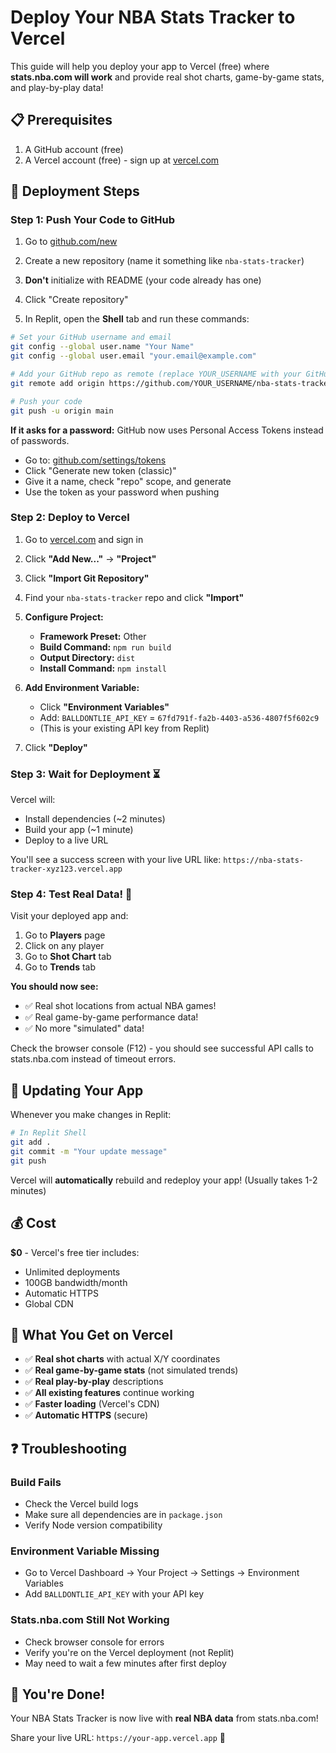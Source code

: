 # Deploy Your NBA Stats Tracker to Vercel

This guide will help you deploy your app to Vercel (free) where **stats.nba.com will work** and provide real shot charts, game-by-game stats, and play-by-play data!

## 📋 **Prerequisites**

1. A GitHub account (free)
2. A Vercel account (free) - sign up at [vercel.com](https://vercel.com)

## 🚀 **Deployment Steps**

### **Step 1: Push Your Code to GitHub**

1. Go to [github.com/new](https://github.com/new)
2. Create a new repository (name it something like `nba-stats-tracker`)
3. **Don't** initialize with README (your code already has one)
4. Click "Create repository"

5. In Replit, open the **Shell** tab and run these commands:

```bash
# Set your GitHub username and email
git config --global user.name "Your Name"
git config --global user.email "your.email@example.com"

# Add your GitHub repo as remote (replace YOUR_USERNAME with your GitHub username)
git remote add origin https://github.com/YOUR_USERNAME/nba-stats-tracker.git

# Push your code
git push -u origin main
```

**If it asks for a password:** GitHub now uses Personal Access Tokens instead of passwords.
- Go to: [github.com/settings/tokens](https://github.com/settings/tokens)
- Click "Generate new token (classic)"
- Give it a name, check "repo" scope, and generate
- Use the token as your password when pushing

### **Step 2: Deploy to Vercel**

1. Go to [vercel.com](https://vercel.com) and sign in
2. Click **"Add New..."** → **"Project"**
3. Click **"Import Git Repository"**
4. Find your `nba-stats-tracker` repo and click **"Import"**

5. **Configure Project:**
   - **Framework Preset:** Other
   - **Build Command:** `npm run build`
   - **Output Directory:** `dist`
   - **Install Command:** `npm install`

6. **Add Environment Variable:**
   - Click **"Environment Variables"**
   - Add: `BALLDONTLIE_API_KEY` = `67fd791f-fa2b-4403-a536-4807f5f602c9`
   - (This is your existing API key from Replit)

7. Click **"Deploy"**

### **Step 3: Wait for Deployment** ⏳

Vercel will:
- Install dependencies (~2 minutes)
- Build your app (~1 minute)
- Deploy to a live URL

You'll see a success screen with your live URL like:
`https://nba-stats-tracker-xyz123.vercel.app`

### **Step 4: Test Real Data!** 🎉

Visit your deployed app and:

1. Go to **Players** page
2. Click on any player
3. Go to **Shot Chart** tab
4. Go to **Trends** tab

**You should now see:**
- ✅ Real shot locations from actual NBA games!
- ✅ Real game-by-game performance data!
- ✅ No more "simulated" data!

Check the browser console (F12) - you should see successful API calls to stats.nba.com instead of timeout errors.

## 🔄 **Updating Your App**

Whenever you make changes in Replit:

```bash
# In Replit Shell
git add .
git commit -m "Your update message"
git push
```

Vercel will **automatically** rebuild and redeploy your app! (Usually takes 1-2 minutes)

## 💰 **Cost**

**$0** - Vercel's free tier includes:
- Unlimited deployments
- 100GB bandwidth/month
- Automatic HTTPS
- Global CDN

## 🎯 **What You Get on Vercel**

- ✅ **Real shot charts** with actual X/Y coordinates
- ✅ **Real game-by-game stats** (not simulated trends)
- ✅ **Real play-by-play** descriptions
- ✅ **All existing features** continue working
- ✅ **Faster loading** (Vercel's CDN)
- ✅ **Automatic HTTPS** (secure)

## ❓ **Troubleshooting**

### Build Fails
- Check the Vercel build logs
- Make sure all dependencies are in `package.json`
- Verify Node version compatibility

### Environment Variable Missing
- Go to Vercel Dashboard → Your Project → Settings → Environment Variables
- Add `BALLDONTLIE_API_KEY` with your API key

### Stats.nba.com Still Not Working
- Check browser console for errors
- Verify you're on the Vercel deployment (not Replit)
- May need to wait a few minutes after first deploy

## 🎊 **You're Done!**

Your NBA Stats Tracker is now live with **real NBA data** from stats.nba.com!

Share your live URL: `https://your-app.vercel.app` 🏀

